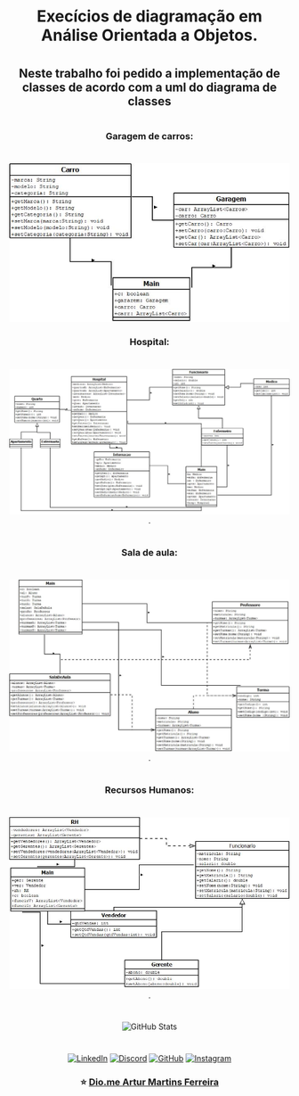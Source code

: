 
<div align="center">

# Execícios de diagramação em Análise Orientada a Objetos.

#

## Neste trabalho foi pedido a implementação de classes de acordo com a uml do diagrama de classes

#

#

### Garagem de carros:

#

![Garagem de carros](https://github.com/ferreiraarm/Exercicios-Analise-Orientada-a-Objetos/blob/main/GaragemDeCarros/Diagrama5-garagem.jpeg)

### Hospital:

#

![Hospital](https://github.com/ferreiraarm/Exercicios-Analise-Orientada-a-Objetos/blob/main/Hospital/Diagrama-hospital.jpeg)
.
#

#

### Sala de aula:

#

![Sala de aula](https://github.com/ferreiraarm/Exercicios-Analise-Orientada-a-Objetos/blob/main/SalaDeAula/DiagramaSala%20de%20aula.jpeg)
.
#

#

### Recursos Humanos:

#

![Recursos Humanos](https://github.com/ferreiraarm/Exercicios-Analise-Orientada-a-Objetos/blob/main/recursosHumanos/rh.jpeg)
.
#

#

</div>







<div align="center">

![GitHub Stats](https://github-readme-stats.vercel.app/api?username=ferreiraarm&theme=transparent&bg_color=000&border_color=30A3DC&show_icons=true&icon_color=30A3DC&title_color=E94D5F&text_color=FFF)

#

[![LinkedIn](https://img.shields.io/badge/LinkedIn-0077B5?style=for-the-badge&logo=linkedin&logoColor=white)](https://www.linkedin.com/in/artur-martins-ferreira-642602287/)
[![Discord](https://img.shields.io/badge/Discord-7289DA?style=for-the-badge&logo=discord&logoColor=white)](https://discord.com/channels/@armferreira/)
[![GitHub](https://img.shields.io/badge/GitHub-100000?style=for-the-badge&logo=github&logoColor=white)](https://github.com/ferreiraarm)
[![Instagram](https://img.shields.io/badge/-Instagram-%23E4405F?style=for-the-badge&logo=instagram&logoColor=white)](https://www.instagram.com/armferreira/)

</div>

<div align = "center">

###  ⭐ [Dio.me Artur Martins Ferreira](https://www.dio.me/users/artur_turkis)

</div>

